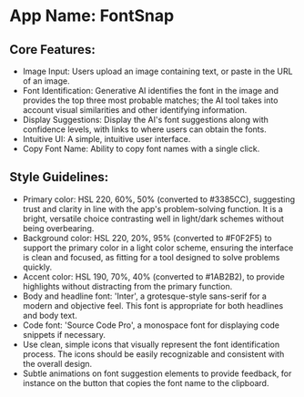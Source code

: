 # **App Name**: FontSnap

## Core Features:

- Image Input: Users upload an image containing text, or paste in the URL of an image.
- Font Identification: Generative AI identifies the font in the image and provides the top three most probable matches; the AI tool takes into account visual similarities and other identifying information.
- Display Suggestions: Display the AI's font suggestions along with confidence levels, with links to where users can obtain the fonts.
- Intuitive UI: A simple, intuitive user interface.
- Copy Font Name: Ability to copy font names with a single click.

## Style Guidelines:

- Primary color: HSL 220, 60%, 50% (converted to #3385CC), suggesting trust and clarity in line with the app's problem-solving function. It is a bright, versatile choice contrasting well in light/dark schemes without being overbearing.
- Background color: HSL 220, 20%, 95% (converted to #F0F2F5) to support the primary color in a light color scheme, ensuring the interface is clean and focused, as fitting for a tool designed to solve problems quickly.
- Accent color: HSL 190, 70%, 40% (converted to #1AB2B2), to provide highlights without distracting from the primary function.
- Body and headline font: 'Inter', a grotesque-style sans-serif for a modern and objective feel. This font is appropriate for both headlines and body text.
- Code font: 'Source Code Pro', a monospace font for displaying code snippets if necessary.
- Use clean, simple icons that visually represent the font identification process. The icons should be easily recognizable and consistent with the overall design.
- Subtle animations on font suggestion elements to provide feedback, for instance on the button that copies the font name to the clipboard.